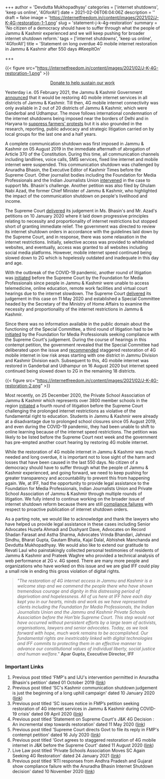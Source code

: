 +++
author = 'Devdutta Mukhopadhyay'
categories = ['internet shutdowns', 'keep us online', '4GforAll']
date = 2021-02-06T06:04:06Z
description = ''
draft = false
image = 'https://internetfreedom.in/content/images/2021/02/J-K-4G-restoration-1-1.png'
slug = 'statement-j-k-4g-restoration'
summary = 'No citizen of a democracy should have to suffer through what the people of Jammu & Kashmir experienced and we will keep pushing for broader internet shutdown reform.'
tags = ['internet shutdowns', 'keep us online', '4GforAll']
title = 'Statement on long overdue 4G mobile internet restoration in Jammu & Kashmir after 550 days #KeepItOn'

+++


{{< figure src="https://internetfreedom.in/content/images/2021/02/J-K-4G-restoration-1.png" >}}



<div style="text-align:center;">
    <a href="https://internetfreedom.in/donate/" class="button">Donate to help sustain our work</a>
</div>



Yesterday i.e. 05 February 2021, the Jammu & Kashmir Government [announced](http://www.jkhome.nic.in/07(TSTS)%20of%202021%20dated%2005.02.2021.pdf) that it would be restoring 4G mobile internet services in all districts of Jammu & Kashmir. Till then, 4G mobile internet connectivity was only available in 2 out of 20 districts of Jammu & Kashmir, which were Ganderbal and Udhampur. The move follows international condemnation of the internet shutdowns being imposed near the borders of Delhi and in Haryana to [suppress farmers' protests](https://internetfreedom.in/joint-statement-internet-shutdown-farmers-protests/) but it is also grounded in the research, reporting, public advocacy and strategic litigation carried on by local groups for the last one and a half years.

A complete communication shutdown was first imposed in Jammu & Kashmir on 05 August 2019 in the immediate aftermath of abrogation of Article 370 of the Constitution. During this time, all communication channels including landlines, voice calls, SMS services, fixed line internet and mobile internet were suspended. This communication shutdown was challenged by Anuradha Bhasin, the Executive Editor of Kashmir Times before the Supreme Court. Other journalist bodies including the Foundation for Media Professionals and the Indian Journalists Union [intervened](https://internetfreedom.in/fmp-and-ijus-intervention-permitted-in-anuradha-bhasins-petition/) in the case to support Ms. Bhasin's challenge. Another petition was also filed by Ghulam Nabi Azad, the former Chief Minister of Jammu & Kashmir, who highlighted the impact of the communication shutdown on people's livelihood and income.

The Supreme Court [delivered](https://internetfreedom.in/scs-judgement-on-kashmir-communication-is-just-the-beginning/) its judgement in Ms. Bhasin's and Mr. Azad's petitions on 10 January 2020 where it laid down progressive principles relating to necessity and proportionality of internet restrictions but stopped short of granting immediate relief. The government was directed to review its internet shutdown orders in accordance with the guidelines laid down by the Supreme Court, and in response, there was some relaxation in the internet restrictions. Initially, selective access was provided to whitelisted websites, and eventually, access was granted to all websites including social media platforms. However, mobile internet speed continued being slowed down to 2G which is hopelessly outdated and inadequate in this day and age.

With the outbreak of the COVID-19 pandemic, another round of litigation was [initiated](https://internetfreedom.in/sc-issues-notice-in-fmps-petition-seeking-restoration-of-4g-internet-services-in-jammu-kashmir-during-covid-19-crisis/) before the Supreme Court by the Foundation for Media Professionals since people in Jammu & Kashmir were unable to access telemedicine, online education, remote work facilities and virtual court hearings due to the internet slowdown. The Supreme Court [delivered](https://internetfreedom.in/supreme-courts-j-k-4g-restoration-decision-disappointing-but-we-are-determined/) its judgement in this case on 11 May 2020 and established a Special Committee headed by the Secretary of the Ministry of Home Affairs to examine the necessity and proportionality of the internet restrictions in Jammu & Kashmir.

Since there was no information available in the public domain about the functioning of the Special Committee, a third round of litigation had to be [initiated](https://internetfreedom.in/fmp-contempt-petition-reply/) by the Foundation for Media Professionals seeking compliance with the Supreme Court's judgement. During the course of hearings in this contempt petition, the government revealed that the Special Committee had deliberated upon the issue and [recommended](https://internetfreedom.in/staggered-4g-restoration-j-k/) staggered restoration of 4G mobile internet in low risk areas starting with one district in Jammu Division and Kashmir Division each. Subsequent to this, 4G mobile internet was restored in Ganderbal and Udhampur on 16 August 2020 but internet speed continued being slowed down to 2G in the remaining 18 districts.

{{< figure src="https://internetfreedom.in/content/images/2021/02/J-K-4G-restoration-2.png" >}}

Most recently, on 25 December 2020, the Private School Association of Jammu & Kashmir which represents over 3800 member schools in the region [initiated](https://www.livelaw.in/top-stories/private-schools-association-moves-sc-again-seeking-4g-restoration-jammu-kashmir-168840) a fourth round of litigation before the Supreme Court challenging the prolonged internet restrictions as violative of the fundamental right to education. Students in Jammu & Kashmir were already at a disadvantage due to prolonged school closures since 05 August 2019, and even during the COVID-19 pandemic, they had been unable to shift to online learning because of the internet speed restrictions. The petition was likely to be listed before the Supreme Court next week and the government has pre-empted another court hearing by restoring 4G mobile internet.

While the restoration of 4G mobile internet in Jammu & Kashmir was much needed and long overdue, it is important not to lose sight of the harm and losses that have been caused in the last 550 days. No citizen of a democracy should have to suffer through what the people of Jammu & Kashmir experienced, and going forward, we need to keep pushing for greater transparency and accountability to prevent this from happening again. We, at IFF, had the opportunity to provide legal assistance to the Foundation for Media Professionals, Indian Journalists Union and Private School Association of Jammu & Kashmir through multiple rounds of litigation. We fully intend to continue working on the broader issue of internet shutdown reform because there are still [compliance failures](https://internetfreedom.in/rti-responses-from-andhra-pradesh-and-gujarat-show-compliance-failure-with-the-anuradha-bhasin-internet-shutdown-decision/) with respect to proactive publication of internet shutdown orders.

As a parting note, we would like to acknowledge and thank the lawyers who have helped us provide legal assistance in these cases including Senior Advocates Huzefa Ahmadi and Dushyant Dave, Advocates on Record Shadan Farasat and Astha Sharma, Advocates Vrinda Bhandari, Jahnavi Sindhu, Bharat Gupta, Gautam Bhatia, Kajal Dalal, Abhishek Manchanda and Devdutta Mukhopadhyay. We would also like to extend our gratitude to Revati Laul who painstakingly collected personal testimonies of residents of Jammu & Kashmir and Prateek Waghre who provided a technical analysis of web performance at 2G v. 4G speed. There are many more people and organizations who have worked on this issue and we are glad IFF could play a small role in ending this gross violation of digital rights.

> *"The restoration of 4G internet access in Jammu and Kashmir is a welcome step and we commend the people there who have shown tremendous courage and dignity in this distressing period of deprivation and hopelessness. All of us here at IFF have each day kept you in our hearts, minds and work as we have represented clients including the Foundation for Media Professionals, the Indian Journalists Union and the Jammu and Kashmir Private Schools Association before the Hon’ble Supreme Court. This step would not have occurred without persistent efforts by a large team of activists, organisations, lawyers and senior advocates. Today, as we look forward with hope, much work remains to be accomplished. Our fundamental rights  are inextricably linked with digital technologies and IFF commits to protecting them in an effective manner to advance our constitutional values of individual liberty, social justice and human welfare."*
> **Apar Gupta, Executive Director, IFF**

### Important Links

1. Previous post titled 'FMP's and IJU's intervention permitted in Anuradha Bhasin's petition' dated 01 October 2019 ([link](https://internetfreedom.in/fmp-and-ijus-intervention-permitted-in-anuradha-bhasins-petition/))
2. Previous post titled 'SC's Kashmir communication shutdown judgement is just the beginning of a long uphill campaign' dated 10 January 2020 ([link](https://internetfreedom.in/scs-judgement-on-kashmir-communication-is-just-the-beginning/))
3. Previous post titled 'SC issues notice in FMP’s petition seeking restoration of 4G internet services in Jammu & Kashmir during COVID-19 crisis' dated 09 April 2020 ([link](https://internetfreedom.in/sc-issues-notice-in-fmps-petition-seeking-restoration-of-4g-internet-services-in-jammu-kashmir-during-covid-19-crisis/))
4. Previous post titled 'Statement on Supreme Court's J&K 4G Decision : An incremental step towards restoration' dated 11 May 2020 ([link](https://internetfreedom.in/supreme-courts-j-k-4g-restoration-decision-disappointing-but-we-are-determined/))
5. Previous post titled 'Supreme Court directs Govt to file its reply in FMP's contempt petition' dated 16 July 2020 ([link](https://internetfreedom.in/fmp-contempt-petition-reply/))
6. Previous post titled 'Govt agrees to staggered restoration of 4G mobile internet in J&K before the Supreme Court' dated 11 August 2020 ([link](https://internetfreedom.in/staggered-4g-restoration-j-k/))
7. Live Law post titled 'Private Schools Association Moves SC Again Seeking 4G Restoration' dated 24 January 2021 ([link](https://www.livelaw.in/top-stories/private-schools-association-moves-sc-again-seeking-4g-restoration-jammu-kashmir-168840))
8. Previous post titled 'RTI responses from Andhra Pradesh and Gujarat show compliance failure with the Anuradha Bhasin Internet Shutdown decision' dated 10 November 2020 ([link](https://internetfreedom.in/rti-responses-from-andhra-pradesh-and-gujarat-show-compliance-failure-with-the-anuradha-bhasin-internet-shutdown-decision/))

